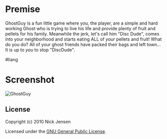 # Premise
GhostGuy is a fun little game where you, the player, are a simple and hard working Ghost who is trying to live his life and provide plenty of fruit and pellets for his family. Meanwhile the jerk, let's call him "Disc Dude", comes into your neighborhood and starts eating ALL of _your_ pellets and fruit! What do you do? All of your ghost friends have packed their bags and left town... It is up to _you_ to stop "DiscDude".

#liang
# Screenshot
![GhostGuy](http://github.com/nrj/GhostGuy/raw/master/screenshot.png "Ghost Guy Screenshot")

## License

Copyright (c) 2010 Nick Jensen

Licensed under the <a href="http://www.gnu.org/licenses/gpl-3.0.txt">GNU General Public License</a>.
